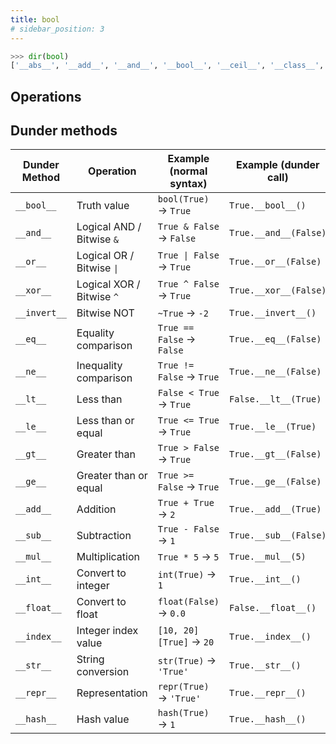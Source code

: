 ```yaml
---
title: bool
# sidebar_position: 3
---
```


```python
>>> dir(bool)
['__abs__', '__add__', '__and__', '__bool__', '__ceil__', '__class__', '__delattr__', '__dir__', '__divmod__', '__doc__', '__eq__', '__float__', '__floor__', '__floordiv__', '__format__', '__ge__', '__getattribute__', '__getnewargs__', '__gt__', '__hash__', '__index__', '__init__', '__init_subclass__', '__int__', '__invert__', '__le__', '__lshift__', '__lt__', '__mod__', '__mul__', '__ne__', '__neg__', '__new__', '__or__', '__pos__', '__pow__', '__radd__', '__rand__', '__rdivmod__', '__reduce__', '__reduce_ex__', '__repr__', '__rfloordiv__', '__rlshift__', '__rmod__', '__rmul__', '__ror__', '__round__', '__rpow__', '__rrshift__', '__rshift__', '__rsub__', '__rtruediv__', '__rxor__', '__setattr__', '__sizeof__', '__str__', '__sub__', '__subclasshook__', '__truediv__', '__trunc__', '__xor__', 'as_integer_ratio', 'bit_count', 'bit_length', 'conjugate', 'denominator', 'from_bytes', 'imag', 'numerator', 'real', 'to_bytes']
```

## Operations


## Dunder methods
| Dunder Method | Operation | Example (normal syntax)   | Example (dunder call) |
| --- | --- | --- | --- | 
| `__bool__`    | Truth value | `bool(True)` → `True`     | `True.__bool__()`     |
| `__and__`     | Logical AND / Bitwise `&` | `True & False` → `False`  | `True.__and__(False)` |
| `__or__` | Logical OR / Bitwise `\|` | `True \| False` → `True` | `True.__or__(False)` |
| `__xor__`     | Logical XOR / Bitwise `^` | `True ^ False` → `True`   | `True.__xor__(False)` |
| `__invert__`  | Bitwise NOT | `~True` → `-2`     | `True.__invert__()`   |
| `__eq__`      | Equality comparison       | `True == False` → `False` | `True.__eq__(False)`  |
| `__ne__`      | Inequality comparison     | `True != False` → `True`  | `True.__ne__(False)`  |
| `__lt__`      | Less than   | `False < True` → `True`   | `False.__lt__(True)`  |
| `__le__`      | Less than or equal | `True <= True` → `True`   | `True.__le__(True)`   |
| `__gt__`      | Greater than       | `True > False` → `True`   | `True.__gt__(False)`  |
| `__ge__`      | Greater than or equal     | `True >= False` → `True`  | `True.__ge__(False)`  |
| `__add__`     | Addition    | `True + True` → `2`       | `True.__add__(True)`  |
| `__sub__`     | Subtraction | `True - False` → `1`      | `True.__sub__(False)` |
| `__mul__`     | Multiplication     | `True * 5` → `5`   | `True.__mul__(5)`     |
| `__int__`     | Convert to integer | `int(True)` → `1`  | `True.__int__()`      |
| `__float__`   | Convert to float   | `float(False)` → `0.0`    | `False.__float__()`   |
| `__index__`   | Integer index value       | `[10, 20][True]` → `20`   | `True.__index__()`    |
| `__str__`     | String conversion  | `str(True)` → `'True'`    | `True.__str__()`      |
| `__repr__`    | Representation     | `repr(True)` → `'True'`   | `True.__repr__()`     |
| `__hash__`    | Hash value  | `hash(True)` → `1` | `True.__hash__()`     |
